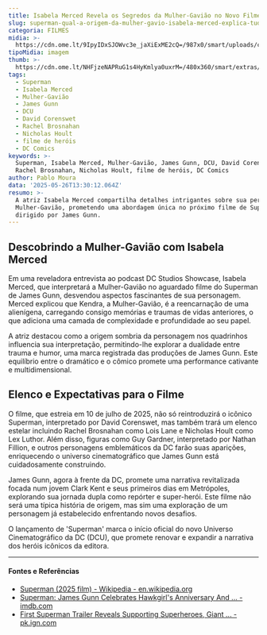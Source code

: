 ```yaml
---
title: Isabela Merced Revela os Segredos da Mulher-Gavião no Novo Filme do Superman
slug: superman-qual-a-origem-da-mulher-gavio-isabela-merced-explica-tudo
categoria: FILMES
midia: >-
  https://cdn.ome.lt/9IpyIDxSJOWvc3e_jaXiExME2cQ=/987x0/smart/uploads/conteudo/fotos/OMELETE_CAPA_-_2025-05-26T102300.709.png
tipoMidia: imagem
thumb: >-
  https://cdn.ome.lt/NHFjzeNAPRuG1s4HyKmlya0uxrM=/480x360/smart/extras/conteudos/omelete_THUMB_-_2025-05-26T102203.705.png
tags:
  - Superman
  - Isabela Merced
  - Mulher-Gavião
  - James Gunn
  - DCU
  - David Corenswet
  - Rachel Brosnahan
  - Nicholas Hoult
  - filme de heróis
  - DC Comics
keywords: >-
  Superman, Isabela Merced, Mulher-Gavião, James Gunn, DCU, David Corenswet,
  Rachel Brosnahan, Nicholas Hoult, filme de heróis, DC Comics
author: Pablo Moura
data: '2025-05-26T13:30:12.064Z'
resumo: >-
  A atriz Isabela Merced compartilha detalhes intrigantes sobre sua personagem
  Mulher-Gavião, prometendo uma abordagem única no próximo filme de Superman
  dirigido por James Gunn.
---
```


## Descobrindo a Mulher-Gavião com Isabela Merced

Em uma reveladora entrevista ao podcast DC Studios Showcase, Isabela Merced, que interpretará a Mulher-Gavião no aguardado filme do Superman de James Gunn, desvendou aspectos fascinantes de sua personagem. Merced explicou que Kendra, a Mulher-Gavião, é a reencarnação de uma alienígena, carregando consigo memórias e traumas de vidas anteriores, o que adiciona uma camada de complexidade e profundidade ao seu papel.

A atriz destacou como a origem sombria da personagem nos quadrinhos influencia sua interpretação, permitindo-lhe explorar a dualidade entre trauma e humor, uma marca registrada das produções de James Gunn. Este equilíbrio entre o dramático e o cômico promete uma performance cativante e multidimensional.

## Elenco e Expectativas para o Filme

O filme, que estreia em 10 de julho de 2025, não só reintroduzirá o icônico Superman, interpretado por David Corenswet, mas também trará um elenco estelar incluindo Rachel Brosnahan como Lois Lane e Nicholas Hoult como Lex Luthor. Além disso, figuras como Guy Gardner, interpretado por Nathan Fillion, e outros personagens emblemáticos da DC farão suas aparições, enriquecendo o universo cinematográfico que James Gunn está cuidadosamente construindo.

James Gunn, agora à frente da DC, promete uma narrativa revitalizada focada num jovem Clark Kent e seus primeiros dias em Metrópoles, explorando sua jornada dupla como repórter e super-herói. Este filme não será uma típica história de origem, mas sim uma exploração de um personagem já estabelecido enfrentando novos desafios.

O lançamento de 'Superman' marca o início oficial do novo Universo Cinematográfico da DC (DCU), que promete renovar e expandir a narrativa dos heróis icônicos da editora.

---

#### Fontes e Referências

- [Superman (2025 film) - Wikipedia - en.wikipedia.org](https://en.wikipedia.org/wiki/Superman_(2025_film))
- [Superman: James Gunn Celebrates Hawkgirl's Anniversary And ... - imdb.com](https://www.imdb.com/news/ni64647971/)
- [First Superman Trailer Reveals Supporting Superheroes, Giant ... - pk.ign.com](https://pk.ign.com/superman-james-gunn-reboot/234238/news/first-superman-trailer-reveals-supporting-superheroes-giant-monsters-and-a-very-good-krypto-the-supe)
